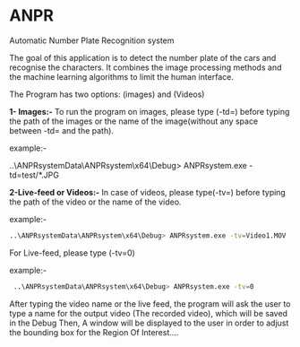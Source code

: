 # ANPR
Automatic Number Plate Recognition system

The goal of this application is to detect the number plate of the cars and recognise the characters. It combines the image processing methods and the machine learning algorithms to limit the human interface.

The Program has two options: (images) and  (Videos)

__1- Images:-__
To run the program on images, please type  (-td=) before typing the path of the images or the name of the image(without any space between -td= and the path). 

example:-

..\ANPRsystemData\ANPRsystem\x64\Debug> ANPRsystem.exe -td=test/*.JPG


__2-Live-feed or Videos:-__
In case of videos, please type(-tv=) before typing the path of the video or the name of the video.

example:-
```bash
..\ANPRsystemData\ANPRsystem\x64\Debug> ANPRsystem.exe -tv=Video1.MOV
```

For Live-feed, please type (-tv=0)

example:-
```bash
 ..\ANPRsystemData\ANPRsystem\x64\Debug> ANPRsystem.exe -tv=0
```
After typing the video name or the live feed, the program will ask the user to type a name for the output video (The recorded video), which will be saved in the Debug
Then, A window will be displayed to the user in order to adjust the bounding box for the Region Of Interest....



